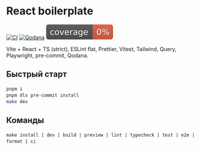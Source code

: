 # React boilerplate

[![CI](https://github.com/LizardKing131313/react_boilerplate/actions/workflows/ci.yml/badge.svg)](https://github.com/LizardKing131313/react_boilerplate/actions/workflows/ci.yml)
[![Qodana](https://github.com/LizardKing131313/react_boilerplate/actions/workflows/qodana_code_quality.yml/badge.svg)](https://github.com/LizardKing131313/react_boilerplate/actions/workflows/qodana_code_quality.yml)
![Coverage](badges/coverage.svg)

Vite + React + TS (strict), ESLint flat, Prettier, Vitest,
Tailwind, Query, Playwright, pre-commit, Qodana.

## Быстрый старт

```bash
pnpm i
pnpm dlx pre-commit install
make dev
```

## Команды

`make install | dev | build | preview | lint |
typecheck | test | e2e | format | ci`
